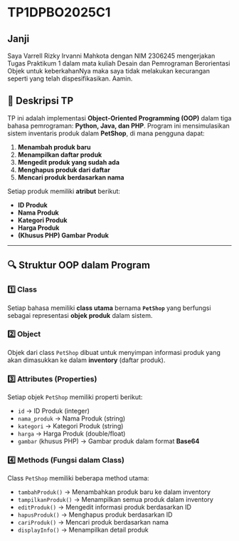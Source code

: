 # TP1DPBO2025C1
 
## Janji
Saya Varrell Rizky Irvanni Mahkota dengan NIM 2306245 mengerjakan Tugas Praktikum 1 dalam mata kuliah Desain dan Pemrograman Berorientasi Objek untuk keberkahanNya maka saya tidak melakukan kecurangan seperti yang telah dispesifikasikan. Aamin.

## 📌 Deskripsi TP  
TP ini adalah implementasi **Object-Oriented Programming (OOP)** dalam tiga bahasa pemrograman: **Python, Java, dan PHP**. Program ini mensimulasikan sistem inventaris produk dalam **PetShop**, di mana pengguna dapat:

1. **Menambah produk baru**  
2. **Menampilkan daftar produk**  
3. **Mengedit produk yang sudah ada**  
4. **Menghapus produk dari daftar**  
5. **Mencari produk berdasarkan nama**  

Setiap produk memiliki **atribut** berikut:  
- **ID Produk**  
- **Nama Produk**  
- **Kategori Produk**  
- **Harga Produk**  
- **(Khusus PHP) Gambar Produk**  

---

## 🔍 Struktur OOP dalam Program    

### 1️⃣ Class  
Setiap bahasa memiliki **class utama** bernama **`PetShop`** yang berfungsi sebagai representasi **objek produk** dalam sistem.  

### 2️⃣ Object  
Objek dari class `PetShop` dibuat untuk menyimpan informasi produk yang akan dimasukkan ke dalam **inventory** (daftar produk).

### 3️⃣ Attributes (Properties)  
Setiap objek `PetShop` memiliki properti berikut:  
- `id` → ID Produk (integer)  
- `nama_produk` → Nama Produk (string)  
- `kategori` → Kategori Produk (string)  
- `harga` → Harga Produk (double/float)  
- `gambar` (khusus PHP) → Gambar produk dalam format **Base64**  

### 4️⃣ Methods (Fungsi dalam Class)  
Class `PetShop` memiliki beberapa method utama:  
- `tambahProduk()` → Menambahkan produk baru ke dalam inventory  
- `tampilkanProduk()` → Menampilkan semua produk dalam inventory  
- `editProduk()` → Mengedit informasi produk berdasarkan ID  
- `hapusProduk()` → Menghapus produk berdasarkan ID  
- `cariProduk()` → Mencari produk berdasarkan nama  
- `displayInfo()` → Menampilkan detail produk  

